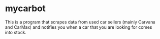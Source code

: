 # mycarbot
This is a program that scrapes data from used car sellers (mainly Carvana and CarMax) and notifies you when a car that you are looking for comes into stock.
